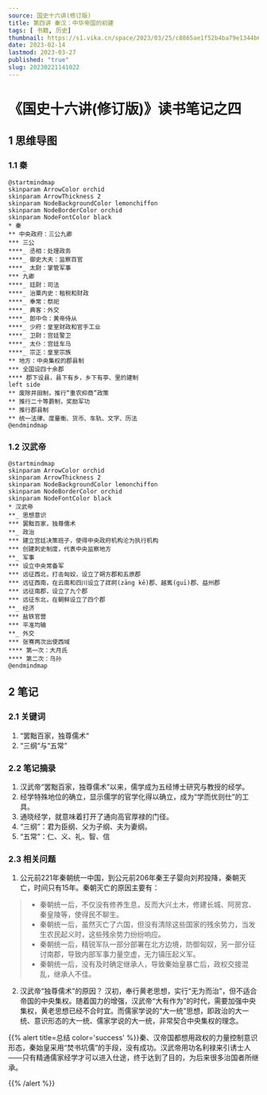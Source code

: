 ```yaml
---
source: 国史十六讲(修订版)
title: 第四讲 秦汉：中华帝国的初建
tags: [ 书籍, 历史]
thumbnail: https://s1.vika.cn/space/2023/03/25/c8865ae1f52b4ba79e1344b6c67f863c?attname=%E7%A7%A6%E5%A7%8B%E7%9A%87.jpg
date: 2023-02-14
lastmod: 2023-03-27 
published: "true"
slug: 20230221141022
---
```


# 《国史十六讲(修订版)》读书笔记之四

## 1 思维导图
### 1.1 秦
```plantuml
@startmindmap
skinparam ArrowColor orchid
skinparam ArrowThickness 2
skinparam NodeBackgroundColor lemonchiffon
skinparam NodeBorderColor orchid
skinparam NodeFontColor black
* 秦
** 中央政府：三公九卿
*** 三公
****_ 丞相：处理政务
****_ 御史大夫：监察百官
****_ 太尉：掌管军事
*** 九卿
****_ 廷尉：司法
****_ 治粟内史：租税和财政
****_ 奉常：祭祀
****_ 典客：外交
****_ 郎中令：黄帝侍从
****_ 少府：皇室财政和官手工业
****_ 卫尉：宫廷警卫
****_ 太仆：宫廷车马
****_ 宗正：皇室宗族
** 地方：中央集权的郡县制
*** 全国设四十余郡
**** 郡下设县，县下有乡，乡下有亭、里的建制
left side
** 废除井田制，推行“重农抑商”政策
** 推行二十等爵制，奖励军功
** 推行郡县制
** 统一法律、度量衡、货币、车轨、文字、历法
@endmindmap
```

### 1.2 汉武帝

```plantuml
@startmindmap
skinparam ArrowColor orchid
skinparam ArrowThickness 2
skinparam NodeBackgroundColor lemonchiffon
skinparam NodeBorderColor orchid
skinparam NodeFontColor black
* 汉武帝
**_ 思想意识
*** 罢黜百家，独尊儒术
**_ 政治
*** 建立宫廷决策班子，使得中央政府机构沦为执行机构
*** 创建刺史制度，代表中央监察地方
**_ 军事
*** 设立中央常备军
*** 远征西北，打击匈奴，设立了朔方郡和五原郡
*** 远征西南，在云南和四川设立了牂牁(zāng kē)郡、越嶲(guī)郡、益州郡
*** 远征南郡，设立了九个郡
*** 远征东北，在朝鲜设立了四个郡
**_ 经济
*** 盐铁官营
*** 平准均输
**_ 外交
*** 张骞两次出使西域
**** 第一次：大月氏
**** 第二次：乌孙
@endmindmap
```


## 2 笔记
### 2.1 关键词
1.  “罢黜百家，独尊儒术“
2.  “三纲“与“五常”
### 2.2 笔记摘录
1. 汉武帝“罢黜百家，独尊儒术”以来，儒学成为五经博士研究与教授的经学。
2. 经学特殊地位的确立，显示儒学的官学化得以确立，成为“学而优则仕”的工具。
3. 通晓经学，就意味着打开了通向高官厚禄的门径。
4. “三纲”：君为臣纲、父为子纲、夫为妻纲。
5. “五常”：仁、义、礼、智、信
### 2.3 相关问题
1. 公元前221年秦朝统一中国，到公元前206年秦王子婴向刘邦投降，秦朝灭亡，时间只有15年。秦朝灭亡的原因主要有：
>- 秦朝统一后，不仅没有修养生息，反而大兴土木，修建长城、阿房宫、秦皇陵等，使得民不聊生。
>- 秦朝统一后，虽然灭亡了六国，但没有清除这些国家的残余势力，当发生农民起义时，这些残余势力纷纷响应。
>- 秦朝统一后，精锐军队一部分部署在北方边境，防御匈奴，另一部分征讨南郡，导致内部军事力量空虚，无力镇压起义军。
>- 秦朝统一后，没有及时确定继承人，导致秦始皇暴亡后，政权交接混乱，继承人不佳。
2. 汉武帝“独尊儒术”的原因？
   汉初，奉行黄老思想，实行“无为而治”，但不适合帝国的中央集权。随着国力的增强，汉武帝“大有作为”的时代，需要加强中央集权，黄老思想已经不合时宜。而儒家学说的“大一统”思想，即政治的大一统、意识形态的大一统、儒家学说的大一统，非常契合中央集权的理念。


{{% alert title=总结 color='success' %}}秦、汉帝国都想用政权的力量控制意识形态，秦始皇采用“焚书坑儒”的手段，没有成功。汉武帝用功名利禄来引诱士人——只有精通儒家经学才可以进入仕途，终于达到了目的，为后来很多治国者所继承。

 {{% /alert %}}

